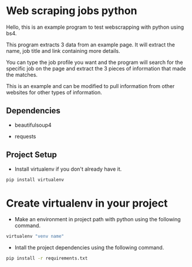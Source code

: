 # Web scraping jobs python


Hello, this is an example program to test webscrapping with python using bs4. 

This program extracts 3 data from an example page. 
It will extract the name, job title and link containing more details.
 
You can type the job profile you want and the program will search for the specific job 
on the page and extract the 3 pieces of information that made the matches. 

This is an example and can be modified to pull information from other websites 
for other types of information.


## Dependencies

- beautifulsoup4

- requests

## Project Setup

* Install virtualenv if you don't already have it.
``` python
pip install virtualenv
```

# Create virtualenv in your project
* Make an environment in project path with python using the following command.
``` python
virtualenv "venv name"
```

* Intall the project dependencies using the following command.
```cmd
pip install -r requirements.txt
```

